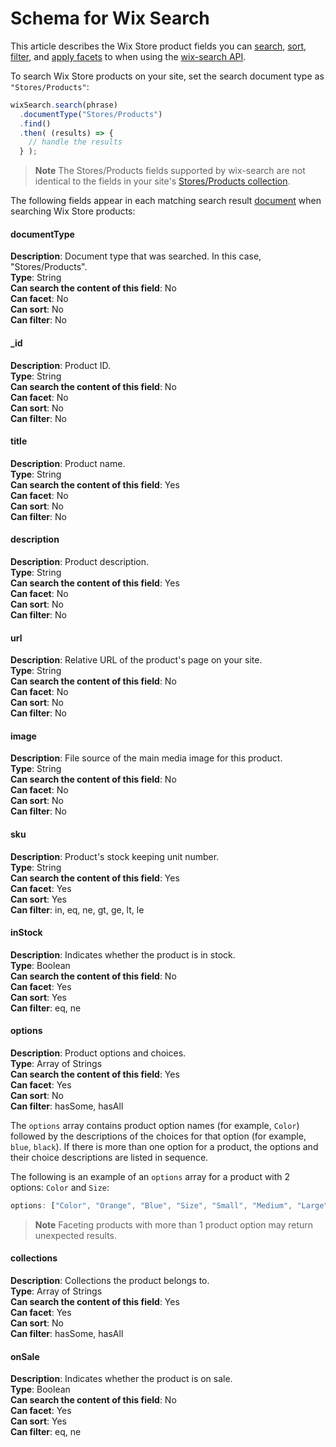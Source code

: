 

# Schema for Wix Search





This article describes the Wix Store product fields you can [search](https://www.wix.com/velo/reference/wix-search.html#search), [sort](https://www.wix.com/velo/reference/wix-search.WixSearchBuilder.html#ascending), [filter](https://www.wix.com/velo/reference/wix-search.html#filter), and [apply facets](https://www.wix.com/velo/reference/wix-search.WixSearchBuilder.html#facets) to when using the [wix-search API](https://www.wix.com/velo/reference/wix-search.html).

To search Wix Store products on your site, set the search document type as `"Stores/Products"`:

```javascript
wixSearch.search(phrase)
  .documentType("Stores/Products")
  .find()
  .then( (results) => {
    // handle the results
  } );
```

> **Note**
> The Stores/Products fields supported by wix-search are not identical to the fields in your site's [Stores/Products collection](https://support.wix.com/en/article/velo-wix-stores-products-collection-fields).

The following fields appear in each matching search result [document](/wix-search/wixsearchresult/documents) when searching Wix Store products:

#### documentType 

**Description**: Document type that was searched. In this case, "Stores/Products".  
**Type**: String  
**Can search the content of this field**: No  
**Can facet**: No  
**Can sort**: No  
**Can filter**: No

#### \_id 

**Description**: Product ID.  
**Type**: String  
**Can search the content of this field**: No  
**Can facet**: No  
**Can sort**: No  
**Can filter**: No

#### title 

**Description**: Product name.  
**Type**: String  
**Can search the content of this field**: Yes  
**Can facet**: No  
**Can sort**: No  
**Can filter**: No

#### description 

**Description**: Product description.  
**Type**: String  
**Can search the content of this field**: Yes  
**Can facet**: No  
**Can sort**: No  
**Can filter**: No

#### url 

**Description**: Relative URL of the product's page on your site.  
**Type**: String  
**Can search the content of this field**: No  
**Can facet**: No  
**Can sort**: No  
**Can filter**: No

#### image 

**Description**: File source of the main media image for this product.  
**Type**: String  
**Can search the content of this field**: No  
**Can facet**: No  
**Can sort**: No  
**Can filter**: No

#### sku 

**Description**: Product's stock keeping unit number.  
**Type**: String  
**Can search the content of this field**: Yes  
**Can facet**: Yes  
**Can sort**: Yes  
**Can filter**: in, eq, ne, gt, ge, lt, le 

#### inStock 

**Description**: Indicates whether the product is in stock.  
**Type**: Boolean  
**Can search the content of this field**: No  
**Can facet**: Yes  
**Can sort**: Yes  
**Can filter**: eq, ne 

#### options 

**Description**: Product options and choices.  
**Type**: Array of Strings  
**Can search the content of this field**: Yes  
**Can facet**: Yes  
**Can sort**: No  
**Can filter**: hasSome, hasAll 

The `options` array contains product option names (for example, `Color`) followed by the descriptions of the choices for that option (for example, `blue`, `black`). If there is more than one option for a product, the options and their choice descriptions are listed in sequence.

The following is an example of an `options` array for a product with 2 options: `Color` and `Size`:

```javascript
options: ["Color", "Orange", "Blue", "Size", "Small", "Medium", "Large"]
```

> **Note**
> Faceting products with more than 1 product option may return unexpected results. 

#### collections 

**Description**: Collections the product belongs to.  
**Type**: Array of Strings  
**Can search the content of this field**: Yes  
**Can facet**: Yes  
**Can sort**: No  
**Can filter**: hasSome, hasAll 

#### onSale 

**Description**: Indicates whether the product is on sale.  
**Type**: Boolean  
**Can search the content of this field**: No  
**Can facet**: Yes  
**Can sort**: Yes  
**Can filter**: eq, ne